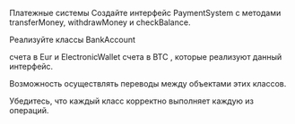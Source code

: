Платежные системы Создайте интерфейс PaymentSystem с методами transferMoney, withdrawMoney и checkBalance.

Реализуйте классы BankAccount

счета в Eur и ElectronicWallet
счета в BTC
, которые реализуют данный интерфейс.

Возможность осуществлять переводы между объектами этих классов.

Убедитесь, что каждый класс корректно выполняет каждую из операций.